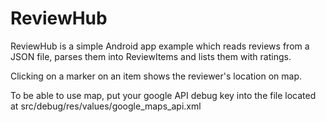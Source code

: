 # ReviewHub

ReviewHub is a simple Android app example which reads reviews from a JSON file, parses them into ReviewItems and lists them with ratings.

Clicking on a marker on an item shows the reviewer's location on map. 

To be able to use map, put your google API debug key into the file located at
src/debug/res/values/google_maps_api.xml
